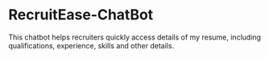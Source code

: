 # RecruitEase-ChatBot
This chatbot helps recruiters quickly access details of my resume, including qualifications, experience, skills and other details.
